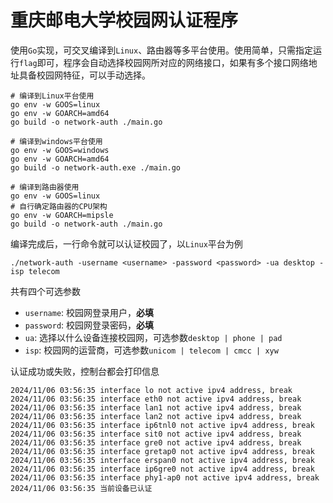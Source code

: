 # 重庆邮电大学校园网认证程序

使用`Go`实现，可交叉编译到`Linux`、路由器等多平台使用。使用简单，只需指定运行`flag`即可，程序会自动选择校园网所对应的网络接口，如果有多个接口网络地址具备校园网特征，可以手动选择。

```shell
# 编译到Linux平台使用
go env -w GOOS=linux
go env -w GOARCH=amd64
go build -o network-auth ./main.go

# 编译到windows平台使用
go env -w GOOS=windows
go env -w GOARCH=amd64
go build -o network-auth.exe ./main.go

# 编译到路由器使用
go env -w GOOS=linux
# 自行确定路由器的CPU架构
go env -w GOARCH=mipsle
go build -o network-auth ./main.go
```

编译完成后，一行命令就可以认证校园了，以`Linux`平台为例

```shell
./network-auth -username <username> -password <password> -ua desktop -isp telecom
```

共有四个可选参数
- `username`: 校园网登录用户，**必填**
- `password`: 校园网登录密码，**必填**
- `ua`: 选择以什么设备连接校园网，可选参数`desktop | phone | pad`
- `isp`: 校园网的运营商，可选参数`unicom | telecom | cmcc | xyw`

认证成功或失败，控制台都会打印信息

```shell
2024/11/06 03:56:35 interface lo not active ipv4 address, break
2024/11/06 03:56:35 interface eth0 not active ipv4 address, break
2024/11/06 03:56:35 interface lan1 not active ipv4 address, break
2024/11/06 03:56:35 interface lan2 not active ipv4 address, break
2024/11/06 03:56:35 interface ip6tnl0 not active ipv4 address, break
2024/11/06 03:56:35 interface sit0 not active ipv4 address, break
2024/11/06 03:56:35 interface gre0 not active ipv4 address, break
2024/11/06 03:56:35 interface gretap0 not active ipv4 address, break
2024/11/06 03:56:35 interface erspan0 not active ipv4 address, break
2024/11/06 03:56:35 interface ip6gre0 not active ipv4 address, break
2024/11/06 03:56:35 interface phy1-ap0 not active ipv4 address, break
2024/11/06 03:56:35 当前设备已认证
```